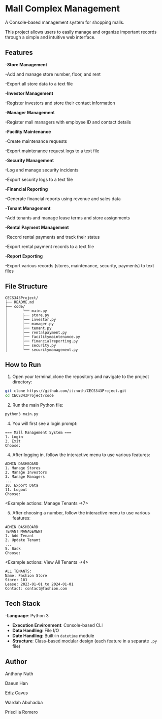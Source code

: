 # Mall Complex Management

A Console-based management system for shopping malls.

This project allows users to easily manage and organize important records through a simple and intuitive web interface.

## Features

-**Store Management**

  -Add and manage store number, floor, and rent

  -Export all store data to a text file

-**Investor Management**

  -Register investors and store their contact information

-**Manager Management**

  -Register mall managers with employee ID and contact details

-**Facility Maintenance**

  -Create maintenance requests

  -Export maintenance request logs to a text file

-**Security Management**

  -Log and manage security incidents

  -Export security logs to a text file

-**Financial Reporting**

  -Generate financial reports using revenue and sales data

-**Tenant Management**

  -Add tenants and manage lease terms and store assignments

-**Rental Payment Management**

  -Record rental payments and track their status 

  -Export rental payment records to a text file

-**Report Exporting**

  -Export various records (stores, maintenance, security, payments) to text files






## File Structure
```plaintext
CECS343Project/
├── README.md
├── code/
│       └── main.py
│       ├── store.py
│       ├── investor.py
│       ├── manager.py
│       ├── tenant.py
│       ├── rentalpayment.py
│       ├── facilitymaintenance.py
│       ├── financialreporting.py
│       ├── security.py
│       └── securitymanagement.py
```


## How to Run
1. Open your terminal,clone the repository and navigate to the project directory:
```bash
git clone https://github.com/itznuth/CECS343Project.git
cd CECS343Project/code
```
2. Run the main Python file:
 ```bash
 python3 main.py
```
4. You will first see a login prompt:
```text
=== Mall Management System ===
1. Login
2. Exit
Choose: 
```

4. After logging in, follow the interactive menu to use various features:
```text
ADMIN DASHBOARD
1. Manage Stores
2. Manage Investors
3. Manage Managers
...
10. Export Data
11. Logout
Choose: 
```
<Example actions: Manage Tenants ->7>

5. After choosing a number, follow the interactive menu to use various features:
```text
ADMIN DASHBOARD
TENANT MANAGEMENT
1. Add Tenant
2. Update Tenant
...
5. Back
Choose: 
```

<Example actions: View All Tenants ->4>
```text
ALL TENANTS:
Name: Fashion Store
Store: 101
Lease: 2023-01-01 to 2024-01-01
Contact: contact@fashion.com
```




## Tech Stack
-**Language**: Python 3  
- **Execution Environment**: Console-based CLI  
- **Data Handling**: File I/O  
- **Date Handling**: Built-in `datetime` module  
- **Structure**: Class-based modular design (each feature in a separate `.py` file)

## Author
Anthony Nuth

Daeun Han

Ediz Cavus

Wardah Abuhadba

Priscilla Romero
